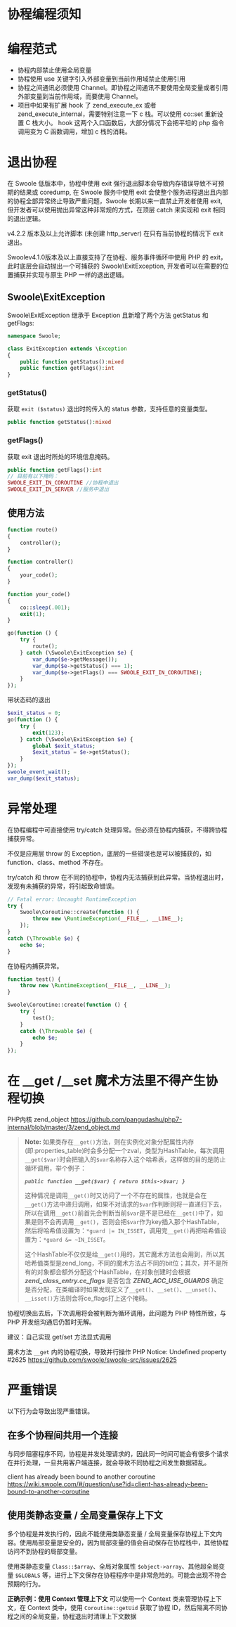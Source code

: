 # 协程编程须知

# 编程范式
* 协程内部禁止使用全局变量
* 协程使用 use 关键字引入外部变量到当前作用域禁止使用引用
* 协程之间通讯必须使用 Channel。即协程之间通讯不要使用全局变量或者引用外部变量到当前作用域，而要使用 Channel。
* 项目中如果有扩展 hook 了 zend_execute_ex 或者 zend_execute_internal，需要特别注意一下 c 栈。可以使用 co::set 重新设置 C 栈大小。
  hook 这两个入口函数后，大部分情况下会把平坦的 php 指令调用变为 C 函数调用，增加 c 栈的消耗。

# 退出协程
在 Swoole 低版本中，协程中使用 exit 强行退出脚本会导致内存错误导致不可预期的结果或 coredump, 在 Swoole 服务中使用 exit 会使整个服务进程退出且内部的协程全部异常终止导致严重问题，Swoole 长期以来一直禁止开发者使用 exit, 但开发者可以使用抛出异常这种非常规的方式，在顶层 catch 来实现和 exit 相同的退出逻辑。            

v4.2.2 版本及以上允许脚本 (未创建 http_server) 在只有当前协程的情况下 exit 退出。

Swoolev4.1.0版本及以上直接支持了在协程、服务事件循环中使用 PHP 的 exit，此时底层会自动抛出一个可捕获的 Swoole\ExitException, 开发者可以在需要的位置捕获并实现与原生 PHP 一样的退出逻辑。

## Swoole\ExitException
Swoole\ExitException 继承于 Exception 且新增了两个方法 getStatus 和 getFlags:
```php
namespace Swoole;

class ExitException extends \Exception
{
    public function getStatus():mixed
    public function getFlags():int
}
```

### getStatus()
获取 `exit ($status)` 退出时的传入的 status 参数，支持任意的变量类型。
```php
public function getStatus():mixed
```

### getFlags()
获取 exit 退出时所处的环境信息掩码。
```php
public function getFlags():int
// 目前有以下掩码：
SWOOLE_EXIT_IN_COROUTINE //协程中退出
SWOOLE_EXIT_IN_SERVER //服务中退出
```

## 使用方法
```php
function route()
{
    controller();
}

function controller()
{
    your_code();
}

function your_code()
{
    co::sleep(.001);
    exit(1);
}

go(function () {
    try {
        route();
    } catch (\Swoole\ExitException $e) {
        var_dump($e->getMessage());
        var_dump($e->getStatus() === 1);
        var_dump($e->getFlags() === SWOOLE_EXIT_IN_COROUTINE);
    }
});
```

带状态码的退出
```php
$exit_status = 0;
go(function () {
    try {
        exit(123);
    } catch (\Swoole\ExitException $e) {
        global $exit_status;
        $exit_status = $e->getStatus();
    }
});
swoole_event_wait();
var_dump($exit_status);
```

# 异常处理
在协程编程中可直接使用 try/catch 处理异常。但必须在协程内捕获，不得跨协程捕获异常。         

不仅是应用层 throw 的 Exception，底层的一些错误也是可以被捕获的，如 function、class、method 不存在。        

try/catch 和 throw 在不同的协程中，协程内无法捕获到此异常。当协程退出时，发现有未捕获的异常，将引起致命错误。
```php
// Fatal error: Uncaught RuntimeException
try {
    Swoole\Coroutine::create(function () {
        throw new \RuntimeException(__FILE__, __LINE__);
    });
}
catch (\Throwable $e) {
    echo $e;
}
```


在协程内捕获异常。
```php
function test() {
    throw new \RuntimeException(__FILE__, __LINE__);
}

Swoole\Coroutine::create(function () {
    try {
        test();
    }
    catch (\Throwable $e) {
        echo $e;
    }
});
```


# 在 __get /__set 魔术方法里不得产生协程切换
PHP内核 zend_object https://github.com/pangudashu/php7-internal/blob/master/3/zend_object.md            


> __Note:__ 如果类存在`__get()`方法，则在实例化对象分配属性内存(即:properties_table)时会多分配一个zval，类型为HashTable，每次调用`__get($var)`时会把输入的`$var`名称存入这个哈希表，这样做的目的是防止循环调用，举个例子：
> 
> ***`public function __get($var) { return $this->$var; }`***
>
> 这种情况是调用`__get()`时又访问了一个不存在的属性，也就是会在`__get()`方法中递归调用，如果不对请求的`$var`作判断则将一直递归下去，所以在调用`__get()`前首先会判断当前`$var`是不是已经在`__get()`中了，如果是则不会再调用`__get()`，否则会把`$var`作为key插入那个HashTable，然后将哈希值设置为：`*guard |= IN_ISSET`，调用完`__get()`再把哈希值设置为：`*guard &= ~IN_ISSET`。
>
> 这个HashTable不仅仅是给`__get()`用的，其它魔术方法也会用到，所以其哈希值类型是zend_long，不同的魔术方法占不同的bit位；其次，并不是所有的对象都会额外分配这个HashTable，在对象创建时会根据 ***zend_class_entry.ce_flags*** 是否包含 ***ZEND_ACC_USE_GUARDS*** 确定是否分配，在类编译时如果发现定义了`__get()`、`__set()`、`__unset()`、`__isset()`方法则会将ce_flags打上这个掩码。

协程切换出去后，下次调用将会被判断为循环调用，此问题为 PHP 特性所致，与 PHP 开发组沟通后仍暂时无解。            

建议：自己实现 get/set 方法显式调用

魔术方法 `__get` 内的协程切换，导致并行操作 PHP Notice: Undefined property #2625 https://github.com/swoole/swoole-src/issues/2625     


# 严重错误
以下行为会导致出现严重错误。

## 在多个协程间共用一个连接
与同步阻塞程序不同，协程是并发处理请求的，因此同一时间可能会有很多个请求在并行处理，一旦共用客户端连接，就会导致不同协程之间发生数据错乱。

client has already been bound to another coroutine https://wiki.swoole.com/#/question/use?id=client-has-already-been-bound-to-another-coroutine

## 使用类静态变量 / 全局变量保存上下文
多个协程是并发执行的，因此不能使用类静态变量 / 全局变量保存协程上下文内容。使用局部变量是安全的，因为局部变量的值会自动保存在协程栈中，其他协程访问不到协程的局部变量。     

使用类静态变量 `Class::$array`、全局对象属性 `$object->array`、其他超全局变量 `$GLOBALS` 等，进行上下文保存在协程程序中是非常危险的。可能会出现不符合预期的行为。     


**正确示例：使用 Context 管理上下文**
可以使用一个 Context 类来管理协程上下文，在 Context 类中，使用 `Coroutine::getUid` 获取了协程 ID，然后隔离不同协程之间的全局变量，协程退出时清理上下文数据

